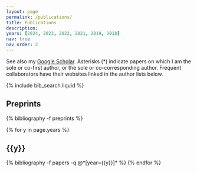 ```yaml
---
layout: page
permalink: /publications/
title: Publications
description:
years: [2024, 2023, 2022, 2021, 2019, 2018]
nav: true
nav_order: 2
---
```

<!-- _pages/publications.md -->
See also my <a href="https://scholar.google.com/citations?user=qeCEIpwAAAAJ&hl=en">Google Scholar</a>. Asterisks (*) indicate papers on which I am the sole or co-first author, or the sole or co-corresponding author. Frequent collaborators have their websites linked in the author lists below.

<!-- Bibsearch Feature -->

{% include bib_search.liquid %}

<div class="publications">

<h2 class="year">Preprints</h2>

{% bibliography -f preprints %}

{% for y in page.years %}
  <h2 class="year">{{y}}</h2>
  {% bibliography -f papers -q @*[year={{y}}]* %}
{% endfor %}

</div>
